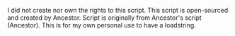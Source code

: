 I did not create nor own the rights to this script. This script is open-sourced and created by Ancestor. Script is originally from Ancestor's script (Ancestor). This is for my own personal use to have a loadstring.
